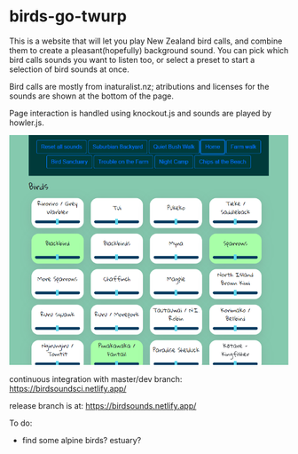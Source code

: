 # birds-go-twurp
This is a website that will let you play New Zealand bird calls, and combine them to create a pleasant(hopefully) background sound. You can pick which bird calls sounds you want to listen too, or select a preset to start a selection of bird sounds at once.

Bird calls are mostly from inaturalist.nz; atributions and licenses for the sounds are shown at the bottom of the page.

Page interaction is handled using knockout.js and sounds are played by howler.js.

![Example 1](images/example01.png "Image of UI")

continuous integration with master/dev branch: https://birdsoundsci.netlify.app/

release branch is at: https://birdsounds.netlify.app/

To do:

* find some alpine birds? estuary?

